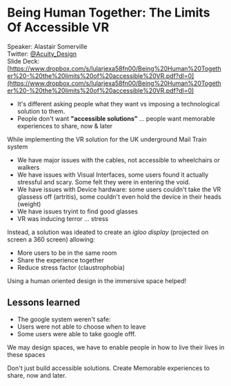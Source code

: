 # Being Human Together: The Limits Of Accessible VR
Speaker: Alastair Somerville  
Twitter: [@Acuity_Design](http://www.twitter.com/@Acuity_Design)  
Slide Deck: [https://www.dropbox.com/s/lularjexa58fn00/Being%20Human%20Together%20-%20the%20limits%20of%20accessible%20VR.pdf?dl=0](https://www.dropbox.com/s/lularjexa58fn00/Being%20Human%20Together%20-%20the%20limits%20of%20accessible%20VR.pdf?dl=0)  

- It's different asking people what they want vs imposing a technological solution to them.
- People don't want **"accessible solutions"** ... people want memorable experiences to share, now & later

While implementing the VR solution for the UK underground Mail Train system
- We have major issues with the cables, not accessible to wheelchairs or walkers
- We have issues with Visual Interfaces, some users found it actually stressful and scary. Some felt they were in entering the void.
- We have issues with Device hardware: some users couldn't take the VR glassess off (artritis), some couldn't even hold the device in their heads (weight)
- We have issues tryint to find good glasses
- VR was inducing terror … stress

Instead, a solution was ideated to create an *igloo display* (projected on screen a 360 screen) allowing:
- More users to be in the same room 
- Share the experience together
- Reduce stress factor (claustrophobia)


Using a human oriented design in the immersive space helped!

## Lessons learned
- The google system weren't safe:
- Users were not able to choose when to leave
- Some users were able to take google offf.

We may design spaces, we have to enable people in how to live their lives in these spaces

Don't just build accessible solutions. Create Memorable experiences to share, now and later.


